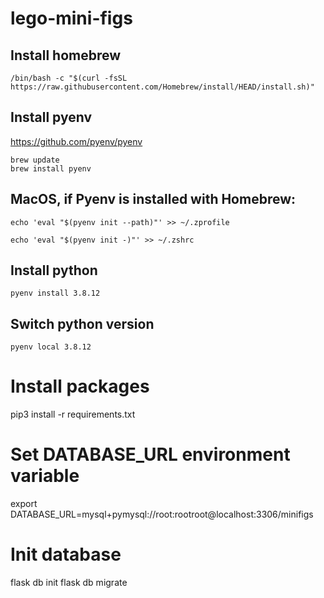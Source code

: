 # lego-mini-figs

## Install homebrew

```
/bin/bash -c "$(curl -fsSL https://raw.githubusercontent.com/Homebrew/install/HEAD/install.sh)"
```

## Install pyenv
https://github.com/pyenv/pyenv

```
brew update
brew install pyenv
```

## MacOS, if Pyenv is installed with Homebrew:
```
echo 'eval "$(pyenv init --path)"' >> ~/.zprofile

echo 'eval "$(pyenv init -)"' >> ~/.zshrc
```

## Install python
```
pyenv install 3.8.12
```

## Switch python version
```
pyenv local 3.8.12
```

# Install packages
pip3 install -r requirements.txt

# Set DATABASE_URL environment variable
export DATABASE_URL=mysql+pymysql://root:rootroot@localhost:3306/minifigs

# Init database
flask db init
flask db migrate
